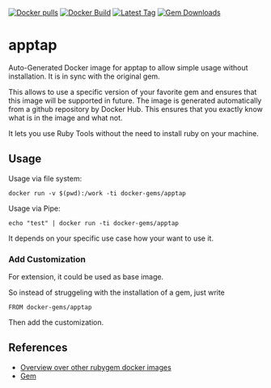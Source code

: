 [![Docker pulls](https://img.shields.io/docker/pulls/rubygem/apptap.svg)](https://hub.docker.com/r/rubygem/apptap/)
[![Docker Build](https://img.shields.io/docker/automated/rubygem/apptap.svg)](https://hub.docker.com/r/rubygem/apptap/)
[![Latest Tag](https://img.shields.io/github/tag/docker-rubygem/apptap.svg)](https://hub.docker.com/r/rubygem/apptap/)
[![Gem Downloads](https://img.shields.io/gem/dt/apptap.svg)](https://rubygems.org/gems/apptap/)
# apptap

Auto-Generated Docker image for apptap to allow simple usage without installation.
It is in sync with the original gem.

This allows to use a specific version of your favorite gem and ensures that this image will be supported in future.
The image is generated automatically from a github repository by Docker Hub.
This ensures that you exactly know what is in the image and what not.

It lets you use Ruby Tools without the need to install ruby on your machine.

## Usage

Usage via file system:

`docker run -v $(pwd):/work -ti docker-gems/apptap`

Usage via Pipe:

`echo "test" | docker run -ti docker-gems/apptap`

It depends on your specific use case how your want to use it.

### Add Customization

For extension, it could be used as base image.

So instead of struggeling with the installation of a gem, just write

`FROM docker-gems/apptap`

Then add the customization.

## References

 - [Overview over other rubygem docker images](https://github.com/thinkbot/docker-rubygem)
 - [Gem](https://rubygems.org/gems/apptap/)
